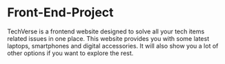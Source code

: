 # Front-End-Project
TechVerse is a frontend website designed to solve all your tech items related issues in one place. This website provides you with some latest laptops, smartphones and digital accessories. It will also show you a lot of other options if you want to explore the rest.
